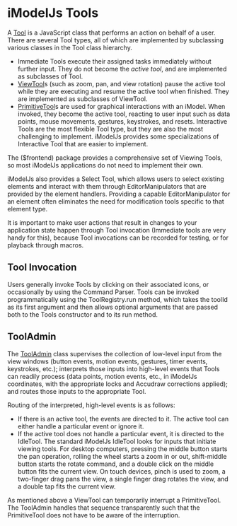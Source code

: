 # iModelJs Tools

A [Tool]($frontend) is a JavaScript class that performs an action on behalf of a user. There are several Tool types, all of which are implemented by subclassing various classes in the Tool class hierarchy.

* Immediate Tools execute their assigned tasks immediately without further input. They do not become the *active tool*, and are implemented as subclasses of Tool.
* [ViewTool]($frontend)s (such as zoom, pan, and view rotation) pause the active tool while they are executing and resume the active tool when finished. They are implemented as subclasses of ViewTool.
* [PrimitiveTool]($frontend)s are used for graphical interactions with an iModel. When invoked, they become the active tool, reacting to user input such as data points, mouse movements, gestures, keystrokes, and resets. Interactive Tools are the most flexible Tool type, but they are also the most challenging to implement. iModelJs provides some specializations of Interactive Tool that are easier to implement.

The ($frontend) package provides a comprehensive set of Viewing Tools, so most iModelJs applications do not need to implement their own.

iModelJs also provides a Select Tool, which allows users to select existing elements and interact with them through EditorManipulators that are provided by the element handlers. Providing a capable EditorManipulator for an element often eliminates the need for  modification tools specific to that element type.

It is important to make user actions that result in changes to your application state happen through Tool invocation (Immediate tools are very handy for this), because Tool invocations can be recorded for testing, or for playback through macros.

## Tool Invocation

Users generally invoke Tools by clicking on their associated icons, or occasionally by using the Command Parser. Tools can be invoked programmatically using the ToolRegistry.run method, which takes the toolId as its first argument and then allows optional arguments that are passed both to the Tools constructor and to its run method.

## ToolAdmin

The [ToolAdmin]($frontend) class supervises the collection of low-level input from the view windows (button events, motion events, gestures, timer events, keystrokes, etc.); interprets those inputs into high-level events that Tools can readily process (data points, motion events, etc., in iModelJs coordinates, with the appropriate locks and Accudraw corrections applied); and routes those inputs to the appropriate Tool.

Routing of the interpreted, high-level events is as follows:

* If there is an active tool, the events are directed to it. The active tool can either handle a particular event or ignore it.
* If the active tool does not handle a particular event, it is directed to the IdleTool. The standard iModelJs IdleTool looks for inputs that initiate viewing tools. For desktop computers, pressing the middle button starts the pan operation, rolling the wheel starts a zoom in or out, shift-middle button starts the rotate command, and a double click on the middle button fits the current view. On touch devices, pinch is used to zoom, a two-finger drag pans the view, a single finger drag rotates the view, and a double tap fits the current view.

As mentioned above a ViewTool can temporarily interrupt a PrimitiveTool. The ToolAdmin handles that sequence transparently such that the PrimitiveTool does not have to be aware of the interruption.

